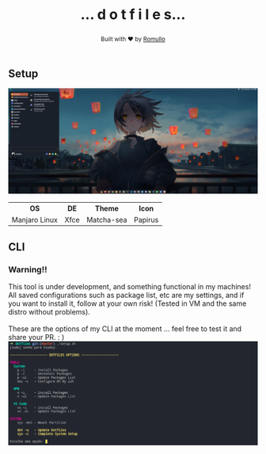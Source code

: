 <div align="center">
  <h1> ... d o t f i l e s... </h1>
  <sub>Built with ❤︎ by
  <a href="https://github.com/hiukky">Romullo</a>
  <br><br>
</div>

<div>
  <h2>Setup</h2>

  <div align="center">
    <img src="https://github.com/hiukky/dotfiles/blob/master/assets/home.png"/>
  </div>

  <table>
    <tr>
      <th>OS</th>
      <th>DE</th>
      <th>Theme</th>
      <th>Icon</th>
    </tr>
    <tr>
      <td>Manjaro Linux</td>
      <td>Xfce</td>
      <td>Matcha-sea</td>
      <td>Papirus</td>
    </tr>
  </table>
</div>

<div>
  <h2>CLI</h2>

  <h3>Warning!!</h3>
  This tool is under development, and something functional in my machines! All saved configurations such as package list, etc are my settings, and if you want to install it, follow at your own risk! (Tested in VM and the same distro without problems).
  <br><br>
  These are the options of my CLI at the moment ... feel free to test it and share your PR. : )

  <div align="center">
    <img src="https://github.com/hiukky/dotfiles/blob/master/assets/cli.png"/>
  </div>

  <br>
</div>
